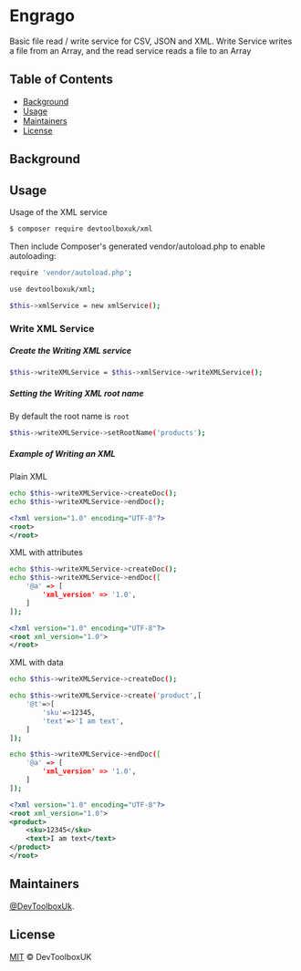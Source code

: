 # Engrago
Basic file read / write service for CSV, JSON and XML. 
Write Service writes a file from an Array, and the read service reads a file to an Array


## Table of Contents

- [Background](#Background)
- [Usage](#Usage)
- [Maintainers](#Maintainers)
- [License](#License)

## Background


## Usage

Usage of the XML service

```sh
$ composer require devtoolboxuk/xml
```

Then include Composer's generated vendor/autoload.php to enable autoloading:

```sh
require 'vendor/autoload.php';
```

```sh
use devtoolboxuk/xml;

$this->xmlService = new xmlService();
```

### Write XML Service
##### Create the Writing XML service
```sh
$this->writeXMLService = $this->xmlService->writeXMLService();
```

##### Setting the Writing XML root name
By default the root name is `root`
```sh
$this->writeXMLService->setRootName('products');
```

##### Example of Writing an XML
Plain XML
```sh
echo $this->writeXMLService->createDoc();
echo $this->writeXMLService->endDoc();
```

```xml
<?xml version="1.0" encoding="UTF-8"?>
<root>
</root>
```

XML with attributes
```sh
echo $this->writeXMLService->createDoc();
echo $this->writeXMLService->endDoc([
    '@a' => [
        'xml_version' => '1.0',
    ]
]);
```

```xml
<?xml version="1.0" encoding="UTF-8"?>
<root xml_version="1.0">
</root>
```


XML with data
```sh
echo $this->writeXMLService->createDoc();

echo $this->writeXMLService->create('product',[
    '@t'=>[
        'sku'=>12345,
        'text'=>'I am text',
    ]
]);

echo $this->writeXMLService->endDoc([
    '@a' => [
        'xml_version' => '1.0',
    ]
]);
```

```xml
<?xml version="1.0" encoding="UTF-8"?>
<root xml_version="1.0">
<product>
    <sku>12345</sku>
    <text>I am text</text>
</product>
</root>
```


## Maintainers
[@DevToolboxUk](https://github.com/DevToolBoxUk).


## License
[MIT](LICENSE) © DevToolboxUK